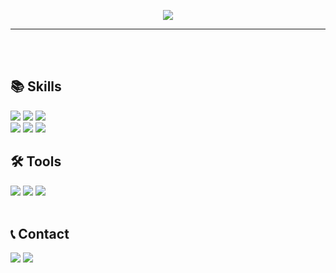 <p align='center'>
<img src="https://capsule-render.vercel.app/api?type=waving&color=DCC188&height=300&section=header&text=welcome&fontSize=90&animation=fadeIn&fontAlignY=38&desc=SubinPark%20GitHub%20Profile!&descAlignY=51&descAlign=62&fontColor=F3F5F7&stroke=F3F5F7&strokeWidth=2"/>    
</p>  


---  
<br/>
<br/>  

## 📚 Skills 
<img src="https://img.shields.io/badge/Java-7799FD?style=flat&logo=openjdk&logoColor=FFFFFF"/> <img src="https://img.shields.io/badge/JavaScript-F7DF1E?style=flat&logo=javascript&logoColor=FFFFFF"/> <img src="https://img.shields.io/badge/jQuery-0769AD?style=flat&logo=jquery&logoColor=FFFFFF"/>
<br/> 
<img src="https://img.shields.io/badge/Spring-6DB33F?style=flat&logo=spring&logoColor=FFFFFF"/> <img src="https://img.shields.io/badge/Spring Boot-6DB33F?style=flat&logo=springboot&logoColor=FFFFFF"/> <img src="https://img.shields.io/badge/MariaDB-003545?style=flat&logo=mariadb&logoColor=FFFFFF"/>
<br/>

## 🛠️ Tools
<img src="https://img.shields.io/badge/IntelliJ IDEA-000000?style=flat&logo=intellijidea&logoColor=FFFFFF"/> <img src="https://img.shields.io/badge/Eclipse IDE-2C2255?style=flat&logo=eclipseide&logoColor=FFFFFF"/> <img src="https://img.shields.io/badge/DBeaver-382923?style=flat&logo=dbeaver&logoColor=FFFFFF"/>
<br/>
<br/>

## 📞 Contact
<a href="https://www.instagram.com/tn_bini33/" target="_blank"><img src="https://img.shields.io/badge/Instagram-E4405F?style=flat&logo=instagram&logoColor=FFFFFF"/></a>
<a href="mailto:tnqls3718@gmail.com" target="_blank"><img src="https://img.shields.io/badge/Gmail-EA4335?style=flat&logo=gmail&logoColor=FFFFFF"/></a>
<br/>
<br/>
